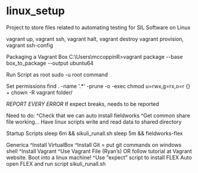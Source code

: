 # linux_setup
Project to store files related to automating testing for SIL Software on Linux

vagrant up, vagrant ssh, vagrant halt, vagrant destroy
vagrant provision, vagrant ssh-config

Packaging a Vagrant Box
C:\Users\mccoppinR>vagrant package --base box_to_package
--output ubuntu64

Run Script as root
sudo -u root command

Set permissions
find . -name '.*' -prune -o -exec chmod u=rwx,g=rx,o=r {} +
chown -R vagrant folder/

*REPORT EVERY ERROR*
If expect breaks, needs to be reported


Need to do:
^Check that we can auto install fieldworks
^Get common share file working…
Have linux scripts write and read data to shared directory

Startup Scripts
sleep 6m && sikuli_runall.sh
sleep 5m && fieldworks-flex


Generica
^Install VirtualBox
^Install Git  =  put git commands on windows shell
^Install Vagrant
^Use Vagrant File (Ryan’s) OR follow tutorial at Vagrant website. Boot into a linux machine!
^Use “expect” script to install FLEX
Auto open FLEX and run script sikuli_runall.sh

